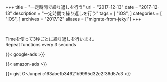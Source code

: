 +++
title = "一定時間で繰り返しを行う"
url = "2017-12-13"
date = "2017-12-13"
description = "一定時間で繰り返しを行う"
tags = [
    "iOS",
]
categories = [
    "iOS",
]
archives = "2017/12"
aliases = ["migrate-from-jekyl"]
+++

<br>

Timeを使って3秒ごとに繰り返しを行います。  
Repeat functions every 3 seconds  

<!-- Google Ads -->
{{< google-ads >}}

<!-- Amazon Ads -->
{{< amazon-ads >}}

{{< gist O-Junpei c163abefb34621b9995d32e2f36d57c3 >}}
